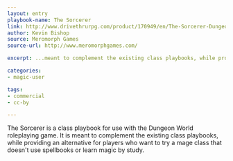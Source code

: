 ```yaml
---
layout: entry
playbook-name: The Sorcerer
link: http://www.drivethrurpg.com/product/170949/en/The-Sorcerer-Dungeon-World-Playbook
author: Kevin Bishop
source: Meromorph Games
source-url: http://www.meromorphgames.com/

excerpt: ...meant to complement the existing class playbooks, while providing an alternative for players who want to try a mage class that doesn't use spellbooks or learn magic by study.

categories:
- magic-user

tags:
- commercial
- cc-by

---
```


The Sorcerer is a class playbook for use with the Dungeon World roleplaying game. It is meant to complement the existing class playbooks, while providing an alternative for players who want to try a mage class that doesn't use spellbooks or learn magic by study.
